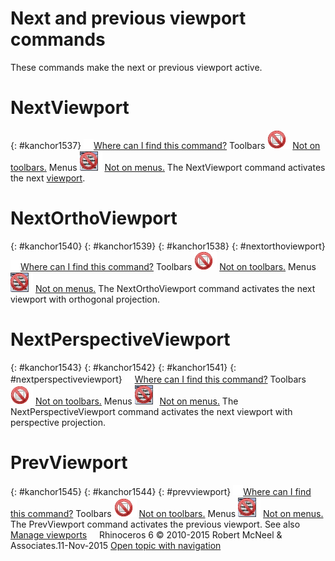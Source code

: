 ---
---


# Next and previous viewport commands
These commands make the next or previous viewport active.

# NextViewport
{: #kanchor1537}
 [![images/transparent.gif](images/transparent.gif)Where can I find this command?](javascript:void(0);) Toolbars
![images/-no-toolbar-button.png](images/-no-toolbar-button.png) [Not on toolbars.](toolbarwhattodo.html) 
Menus
![images/-no-menu-item.png](images/-no-menu-item.png) [Not on menus.](menuwhattodo.html) 
The NextViewport command activates the next [viewport](rhino-window.html).

# NextOrthoViewport
{: #kanchor1540}
{: #kanchor1539}
{: #kanchor1538}
{: #nextorthoviewport}
 [![images/transparent.gif](images/transparent.gif)Where can I find this command?](javascript:void(0);) Toolbars
![images/-no-toolbar-button.png](images/-no-toolbar-button.png) [Not on toolbars.](toolbarwhattodo.html) 
Menus
![images/-no-menu-item.png](images/-no-menu-item.png) [Not on menus.](menuwhattodo.html) 
The NextOrthoViewport command activates the next viewport with orthogonal projection.

# NextPerspectiveViewport
{: #kanchor1543}
{: #kanchor1542}
{: #kanchor1541}
{: #nextperspectiveviewport}
 [![images/transparent.gif](images/transparent.gif)Where can I find this command?](javascript:void(0);) Toolbars
![images/-no-toolbar-button.png](images/-no-toolbar-button.png) [Not on toolbars.](toolbarwhattodo.html) 
Menus
![images/-no-menu-item.png](images/-no-menu-item.png) [Not on menus.](menuwhattodo.html) 
The NextPerspectiveViewport command activates the next viewport with perspective projection.

# PrevViewport
{: #kanchor1545}
{: #kanchor1544}
{: #prevviewport}
 [![images/transparent.gif](images/transparent.gif)Where can I find this command?](javascript:void(0);) Toolbars
![images/-no-toolbar-button.png](images/-no-toolbar-button.png) [Not on toolbars.](toolbarwhattodo.html) 
Menus
![images/-no-menu-item.png](images/-no-menu-item.png) [Not on menus.](menuwhattodo.html) 
The PrevViewport command activates the previous viewport.
See also
 [Manage viewports](sak-viewports.html) 
&#160;
&#160;
Rhinoceros 6 © 2010-2015 Robert McNeel &amp; Associates.11-Nov-2015
 [Open topic with navigation](nextviewport.html) 

